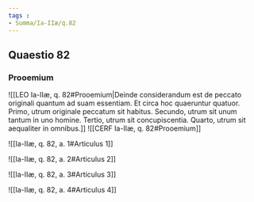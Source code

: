 ```yaml
---
tags : 
- Summa/Ia-IIæ/q.82
---
```


## Quaestio 82

### Prooemium

![[LEO Ia-IIæ, q. 82#Prooemium|Deinde considerandum est de peccato originali quantum ad suam essentiam. Et circa hoc quaeruntur quatuor. Primo, utrum originale peccatum sit habitus. Secundo, utrum sit unum tantum in uno homine. Tertio, utrum sit concupiscentia. Quarto, utrum sit aequaliter in omnibus.]]
![[CERF Ia-IIæ, q. 82#Prooemium]]

![[Ia-IIæ, q. 82, a. 1#Articulus 1]]

![[Ia-IIæ, q. 82, a. 2#Articulus 2]]

![[Ia-IIæ, q. 82, a. 3#Articulus 3]]

![[Ia-IIæ, q. 82, a. 4#Articulus 4]]

